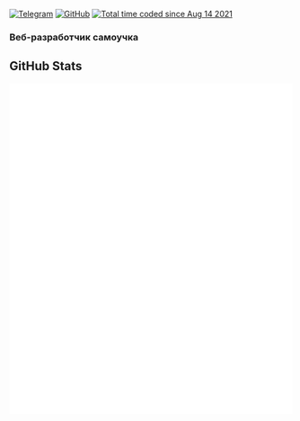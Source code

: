 <a href="https://t.me/yota404" target="_blank"><img src="https://img.shields.io/badge/-Telegram-0088cc?style=for-the-badge&logo=telegram" alt="Telegram"></a>
<a href="https://github.com/Yota002/" target="_blank"><img src="https://img.shields.io/badge/-GitHub-181717?style=for-the-badge&logo=github" alt="GitHub"></a>
<a href="https://wakatime.com/@2c5ed805-783e-4011-ae88-70cd315d679e" target="_blank"><img src="https://wakatime.com/badge/user/2c5ed805-783e-4011-ae88-70cd315d679e.svg?style=for-the-badge" alt="Total time coded since Aug 14 2021" /></a>

### Веб-разработчик самоучка

## GitHub Stats
<img align="left" src="https://github.com/Yota002/github-stats-transparent/blob/output/generated/overview.svg" />
<img align="center" src="https://github.com/Yota002/github-stats-transparent/blob/output/generated/languages.svg" />
